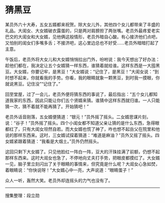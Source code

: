 # 猜黑豆

某员外六十大寿，五女五婿都来祝贺。除大女儿外，其他四个女儿都带来了丰盛的礼品。大闺女、大女婿破衣露蛋的，只是两对肩膀担了两张嘴。老员外最疼爱老实巴交的大闺女和大女婿，见他俩这般情形，老员外暗自心酸。有心接济他们点吧，又怕别的闺女们多嘴多舌；不接济吧，这心里边总也不好受……老员外暗暗打起了主意。

午饭后，老员外将大女儿和大女婿悄悄拉出门外，吩咐说：我今天想出了好办法：趁他们都在，我决定让五个女婿猜一样东西，谁猜着就给谁。这样东西是一大囤黑豆。大女婿，你要记牢，是黑豆！”大女婿说：“记住了，是黑豆！”大闺女说：“到时想不起来，你就看我的手势。你看，我的眼睛就象一颗黑豆，到时我一摸眼，你就说黑豆。记住没”“记住了。”

回至堂屋，过了一会儿，老员外便将猜东西的事说了，最后指出：“五个女儿都知道我家的东西，因此只能让你们五个贤婿来猜。谁猜中这样东西就归谁。一人只能猜一次，猜不着就不能再猜了。开始猜吧！”

老员外话音刚落，五女婿便猜道：“银元！”员外摇了摇头。二女婿思谋片刻，说：“谷子！”员外摇了摇头。四个小闺女都不知道父亲让猜的是什么东西，急得眼都红了，只有大闺女坦然自若。而大女婿也慌了神了，咋也想不起岳父在院里和他说的那样东西来。这时，三女婿试探着猜道：“难道是麻油？”员外又摇了摇头。四女婿紧跟着猜道：“我看是大烟土。”员外仍然摇头。

这回只剩下大女婿了。只见他脸红一阵白一阵，豆大的汗珠挂满了前额，仍想不起那样东西来。这时大闺女也急了，不停地向丈夫打手势，把眼皮都摸红了。大女婿一见，脑子里立刻闪出了关于眼睛的事情来，但究竟是什么呢？大闺女心急如焚，着眼睛说：“你快说呀！”大女婿心中一亮，大声说道：“眼睛蛋子！”

众人一听，轰然大笑。老员外却连摇头的力气也没有了。

---

搜集整理：段立勋